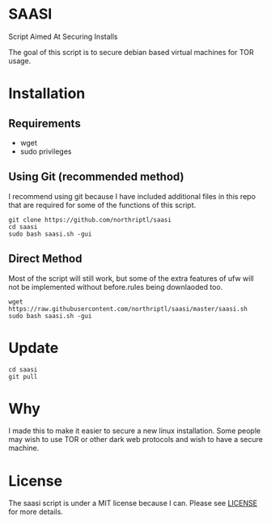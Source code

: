 # SAASI

Script Aimed At Securing Installs

The goal of this script is to secure debian based virtual machines for TOR usage.

# Installation

## Requirements

* wget
* sudo privileges

## Using Git (recommended method)

I recommend using git because I have included additional files in this repo that are required for some of the functions of this script. 

    git clone https://github.com/northriptl/saasi
    cd saasi
    sudo bash saasi.sh -gui
  
## Direct Method

Most of the script will still work, but some of the extra features of ufw will not be implemented without before.rules being downlaoded too.

    wget https://raw.githubusercontent.com/northriptl/saasi/master/saasi.sh
    sudo bash saasi.sh -gui
  
# Update

    cd saasi
    git pull
    
# Why

I made this to make it easier to secure a new linux installation. Some people may wish to use TOR or other dark web protocols and wish to have a secure machine. 
    
# License

The saasi script is under a MIT license because I can.
Please see [LICENSE](LICENSE) for more details.
